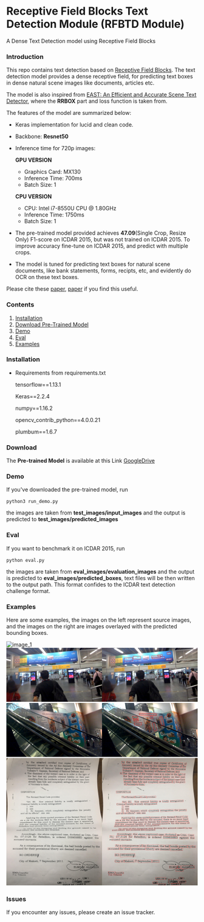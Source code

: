 # Receptive Field Blocks Text Detection Module (RFBTD Module)
A Dense Text Detection model using Receptive Field Blocks

### Introduction
This repo contains text detection based on [Receptive Field Blocks](https://arxiv.org/abs/1711.07767). The text detection model provides a dense receptive field, for predicting text boxes in dense natural scene images like documents, articles etc.

The model is also inspired from [EAST: An Efficient and Accurate Scene Text Detector](https://arxiv.org/abs/1704.03155v2), where the **RRBOX** part and loss function is taken from.

The features of the model are summarized below:
+ Keras implementation for lucid and clean code.
+ Backbone: **Resnet50**
+ Inference time for 720p images:

    **GPU VERSION**
    + Graphics Card: MX130
    + Inference Time: 700ms
    + Batch Size: 1
   
    **CPU VERSION**
    + CPU: Intel i7-8550U CPU @ 1.80GHz
    + Inference Time: 1750ms
    + Batch Size: 1

+ The pre-trained model provided achieves **47.09**(Single Crop, Resize Only) F1-score on ICDAR 2015, but was not trained on ICDAR 2015. To improve accuracy fine-tune on ICDAR 2015, and predict with multiple crops.

+ The model is tuned for predicting text boxes for natural scene documents, like bank statements, forms, recipts, etc, and evidently do OCR on these text boxes.


Please cite these [paper](https://arxiv.org/abs/1711.07767), [paper](https://arxiv.org/abs/1704.03155v2) if you find this useful.

### Contents
1. [Installation](#installation)
2. [Download Pre-Trained Model](#download)
2. [Demo](#demo)
3. [Eval](#eval)
4. [Examples](#examples)

### Installation
+ Requirements from requirements.txt

     tensorflow==1.13.1

     Keras==2.2.4
     
     numpy==1.16.2
     
     opencv_contrib_python==4.0.0.21
     
     plumbum==1.6.7

### Download
The **Pre-trained Model** is available at this Link [GoogleDrive](https://drive.google.com/open?id=1mw8v_VV1KidyrqY_0A_oSYxRhPex4oKY)

### Demo
If you've downloaded the pre-trained model, run 
```
python3 run_demo.py
```
the images are taken from **test_images/input_images** and the output is predicted to **test_images/predicted_images**

### Eval
If you want to benchmark it on ICDAR 2015, run 
```
python eval.py
```
the images are taken from **eval_images/evaluation_images** and the output is predicted to **eval_images/predicted_boxes**, text files will be then written to the output path. This format confides to the ICDAR text detection challenge format.

### Examples
Here are some examples, the images on the left represent source images, and the images on the right are images overlayed with the predicted bounding boxes.

![image_1](test_images/predicted_images/1.jpg)
![image_2](test_images/predicted_images/2.jpg)
![image_3](test_images/predicted_images/3.jpg)
![image_4](test_images/predicted_images/4.jpg)

### Issues
If you encounter any issues, please create an issue tracker.
